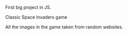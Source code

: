 First big project in JS. 

Classic Space Invaders game

All the images in the game taken from random websites.
